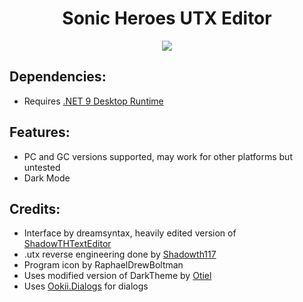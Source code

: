 <div align="center">
<h1>Sonic Heroes UTX Editor</h1>
<img src="https://raw.githubusercontent.com/Heroes-Hacking-Central/SonicHeroesUTXEditor/refs/heads/main/res/preview.jpg" align="center" />
</div>

## Dependencies:
* Requires [.NET 9 Desktop Runtime](https://aka.ms/dotnet-core-applaunch?missing_runtime=true&arch=x64&apphost_version=9.0.0&gui=true)

## Features:
* PC and GC versions supported, may work for other platforms but untested
* Dark Mode

## Credits:
* Interface by dreamsyntax, heavily edited version of [ShadowTHTextEditor](https://github.com/ShadowTheHedgehogHacking/ShadowTHTextEditor)
* .utx reverse engineering done by [Shadowth117](https://github.com/Shadowth117/PSO2-Aqua-Library/blob/master/AquaModelLibrary.Data/Sega/SonicHeroes/UTX.cs)
* Program icon by RaphaelDrewBoltman
* Uses modified version of DarkTheme by [Otiel](https://github.com/Otiel)
* Uses [Ookii.Dialogs](https://github.com/ookii-dialogs/ookii-dialogs-wpf) for dialogs